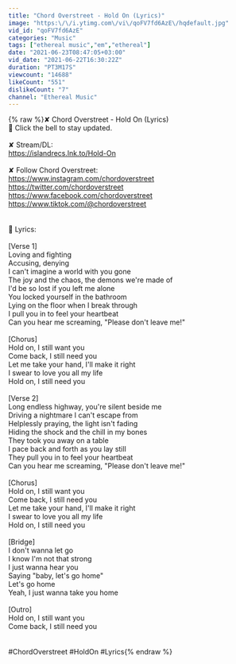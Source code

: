 ```yaml
---
title: "Chord Overstreet - Hold On (Lyrics)"
image: "https:\/\/i.ytimg.com\/vi\/qoFV7fd6AzE\/hqdefault.jpg"
vid_id: "qoFV7fd6AzE"
categories: "Music"
tags: ["ethereal music","em","ethereal"]
date: "2021-06-23T08:47:05+03:00"
vid_date: "2021-06-22T16:30:22Z"
duration: "PT3M17S"
viewcount: "14688"
likeCount: "551"
dislikeCount: "7"
channel: "Ethereal Music"
---
```

{% raw %}✘ Chord Overstreet - Hold On (Lyrics)<br />🔔 Click the bell to stay updated.<br /><br />✘ Stream/DL:<br /><a rel="nofollow" target="blank" href="https://islandrecs.lnk.to/Hold-On">https://islandrecs.lnk.to/Hold-On</a><br /><br />✘ Follow Chord Overstreet:<br /><a rel="nofollow" target="blank" href="https://www.instagram.com/chordoverstreet">https://www.instagram.com/chordoverstreet</a><br /><a rel="nofollow" target="blank" href="https://twitter.com/chordoverstreet">https://twitter.com/chordoverstreet</a><br /><a rel="nofollow" target="blank" href="https://www.facebook.com/chordoverstreet">https://www.facebook.com/chordoverstreet</a><br /><a rel="nofollow" target="blank" href="https://www.tiktok.com/@chordoverstreet">https://www.tiktok.com/@chordoverstreet</a><br /><br /><br />🎤 Lyrics:<br /><br />[Verse 1]<br />Loving and fighting<br />Accusing, denying<br />I can't imagine a world with you gone<br />The joy and the chaos, the demons we're made of<br />I'd be so lost if you left me alone<br />You locked yourself in the bathroom<br />Lying on the floor when I break through<br />I pull you in to feel your heartbeat<br />Can you hear me screaming, &quot;Please don't leave me!&quot;<br /><br />[Chorus]<br />Hold on, I still want you<br />Come back, I still need you<br />Let me take your hand, I'll make it right<br />I swear to love you all my life<br />Hold on, I still need you<br /><br />[Verse 2]<br />Long endless highway, you're silent beside me<br />Driving a nightmare I can't escape from<br />Helplessly praying, the light isn't fading<br />Hiding the shock and the chill in my bones<br />They took you away on a table<br />I pace back and forth as you lay still<br />They pull you in to feel your heartbeat<br />Can you hear me screaming, &quot;Please don't leave me!&quot;<br /><br />[Chorus]<br />Hold on, I still want you<br />Come back, I still need you<br />Let me take your hand, I'll make it right<br />I swear to love you all my life<br />Hold on, I still need you<br /><br />[Bridge]<br />I don't wanna let go<br />I know I'm not that strong<br />I just wanna hear you<br />Saying &quot;baby, let's go home&quot;<br />Let's go home<br />Yeah, I just wanna take you home<br /><br />[Outro]<br />Hold on, I still want you<br />Come back, I still need you<br /><br /><br />#ChordOverstreet #HoldOn #Lyrics{% endraw %}
